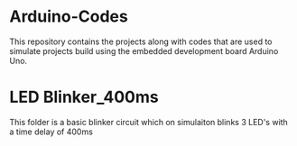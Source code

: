 # Arduino-Codes
This repository contains the projects along with codes that are used to simulate projects build using the embedded development board Arduino Uno.

# LED Blinker_400ms
This folder is a basic blinker circuit which on simulaiton blinks 3 LED's with a time delay of 400ms
